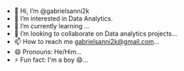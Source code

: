 - 👋 Hi, I’m @gabrielsanni2k
- 👀 I’m interested in Data Analytics.
- 🌱 I’m currently learning ...
- 💞️ I’m looking to collaborate on Data analytics projects...
- 📫 How to reach me gabrielsanni2k@gmail.com...
- 😄 Pronouns: He/Him...
- ⚡ Fun fact: I'm a boy 😄...

<!---
gabrielsanni2k/gabrielsanni2k is a ✨ special ✨ repository because its `README.md` (this file) appears on your GitHub profile.
You can click the Preview link to take a look at your changes.
--->
